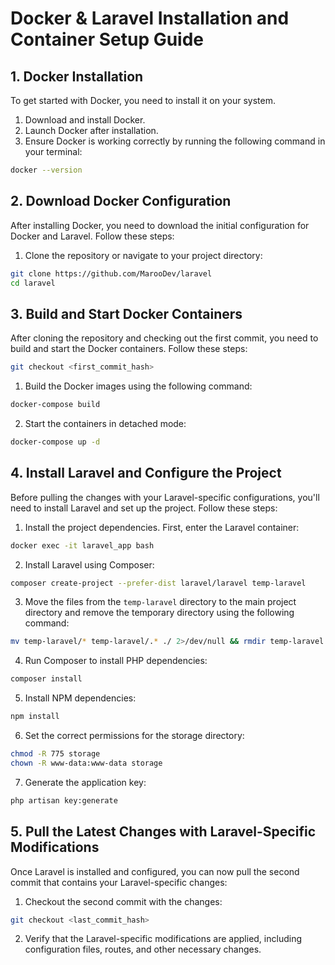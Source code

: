# Docker & Laravel Installation and Container Setup Guide

## 1. Docker Installation
To get started with Docker, you need to install it on your system.

1. Download and install Docker.
2. Launch Docker after installation.
3. Ensure Docker is working correctly by running the following command in your terminal:

```bash
docker --version
```

## 2. Download Docker Configuration
After installing Docker, you need to download the initial configuration for Docker and Laravel. Follow these steps:

1. Clone the repository or navigate to your project directory:

```bash
git clone https://github.com/MarooDev/laravel
cd laravel
```

## 3. Build and Start Docker Containers
After cloning the repository and checking out the first commit, you need to build and start the Docker containers. Follow these steps:

```bash
git checkout <first_commit_hash>
```

1. Build the Docker images using the following command:

```bash
docker-compose build
```

2. Start the containers in detached mode:

```bash
docker-compose up -d
```

## 4. Install Laravel and Configure the Project
Before pulling the changes with your Laravel-specific configurations, you'll need to install Laravel and set up the project. Follow these steps:

1. Install the project dependencies. First, enter the Laravel container:

```bash
docker exec -it laravel_app bash
```

2. Install Laravel using Composer:

```bash
composer create-project --prefer-dist laravel/laravel temp-laravel
```

3. Move the files from the `temp-laravel` directory to the main project directory and remove the temporary directory using the following command:

```bash
mv temp-laravel/* temp-laravel/.* ./ 2>/dev/null && rmdir temp-laravel
```


4. Run Composer to install PHP dependencies:

```bash
composer install
```

5. Install NPM dependencies:

```bash
npm install
```

6. Set the correct permissions for the storage directory:

```bash
chmod -R 775 storage
chown -R www-data:www-data storage
```

7. Generate the application key:

```bash
php artisan key:generate
```

## 5. Pull the Latest Changes with Laravel-Specific Modifications
Once Laravel is installed and configured, you can now pull the second commit that contains your Laravel-specific changes:

1. Checkout the second commit with the changes:

```bash
git checkout <last_commit_hash>
```

2. Verify that the Laravel-specific modifications are applied, including configuration files, routes, and other necessary changes.